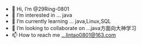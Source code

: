 - 👋 Hi, I’m @29Ring-0801
- 👀 I’m interested in ... java
- 🌱 I’m currently learning ... java,Linux,SQL
- 💞️ I’m looking to collaborate on ...java方面向大神学习
- 📫 How to reach me ...lintao0801@163.com

<!---
29Ring-0801/29Ring-0801 is a ✨ special ✨ repository because its `README.md` (this file) appears on your GitHub profile.
You can click the Preview link to take a look at your changes.
--->
